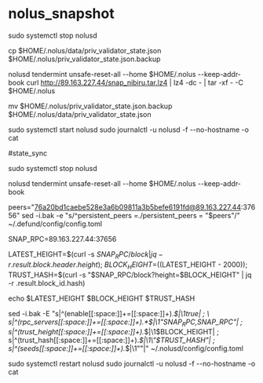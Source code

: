 # nolus_snapshot


sudo systemctl stop nolusd

cp $HOME/.nolus/data/priv_validator_state.json $HOME/.nolus/priv_validator_state.json.backup 

nolusd tendermint unsafe-reset-all --home $HOME/.nolus --keep-addr-book 
curl http://89.163.227.44/snap_nibiru.tar.lz4 | lz4 -dc - | tar -xf - -C $HOME/.nolus

mv $HOME/.nolus/priv_validator_state.json.backup $HOME/.nolus/data/priv_validator_state.json 

sudo systemctl start nolusd
sudo journalctl -u nolusd -f --no-hostname -o cat










#state_sync


sudo systemctl stop nolusd

nolusd tendermint unsafe-reset-all --home $HOME/.nolus --keep-addr-book 

peers="76a20bd1caebe528e3a6b09811a3b5befe6191fd@89.163.227.44:37656" 
sed -i.bak -e  "s/^persistent_peers *=.*/persistent_peers = \"$peers\"/" ~/.defund/config/config.toml

SNAP_RPC=89.163.227.44:37656

LATEST_HEIGHT=$(curl -s $SNAP_RPC/block | jq -r .result.block.header.height); \
BLOCK_HEIGHT=$((LATEST_HEIGHT - 2000)); \
TRUST_HASH=$(curl -s "$SNAP_RPC/block?height=$BLOCK_HEIGHT" | jq -r .result.block_id.hash)

echo $LATEST_HEIGHT $BLOCK_HEIGHT $TRUST_HASH

sed -i.bak -E "s|^(enable[[:space:]]+=[[:space:]]+).*$|\1true| ; \
s|^(rpc_servers[[:space:]]+=[[:space:]]+).*$|\1\"$SNAP_RPC,$SNAP_RPC\"| ; \
s|^(trust_height[[:space:]]+=[[:space:]]+).*$|\1$BLOCK_HEIGHT| ; \
s|^(trust_hash[[:space:]]+=[[:space:]]+).*$|\1\"$TRUST_HASH\"| ; \
s|^(seeds[[:space:]]+=[[:space:]]+).*$|\1\"\"|" ~/.nolusd/config/config.toml

sudo systemctl restart nolusd
sudo journalctl -u nolusd -f --no-hostname -o cat
